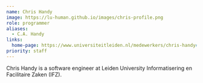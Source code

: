 ```yaml
---
name: Chris Handy
image: https://lu-human.github.io/images/chris-profile.png
role: programmer
aliases:
  - C.A. Handy
links: 
  home-page: https://www.universiteitleiden.nl/medewerkers/chris-handy#tab-1
priority: staff
---
```


Chris Handy is a software engineer at Leiden University Informatisering en Facilitaire Zaken (IFZ).



